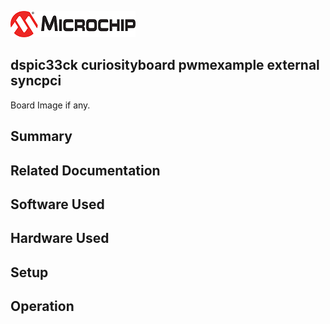 ![image](images/microchip.jpg) 

## dspic33ck curiosityboard pwmexample external syncpci

Board Image if any.

## Summary


## Related Documentation


## Software Used 


## Hardware Used


## Setup


## Operation



